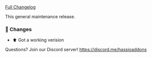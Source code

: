 [Full Changelog][changelog]

This general maintenance release.

### :hammer: Changes

- :arrow_up: Got a working verision

[changelog]: https://github.com/troykelly/hassio-addons-hak5c2/compare/v0.0.0...v0.0.1

Questions? Join our Discord server! https://discord.me/hassioaddons
